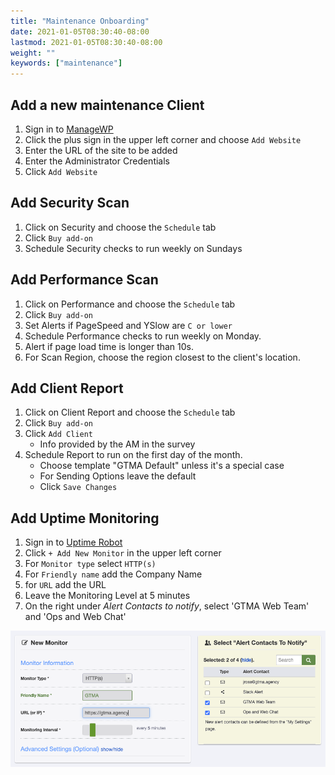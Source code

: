```yaml
---
title: "Maintenance Onboarding"
date: 2021-01-05T08:30:40-08:00
lastmod: 2021-01-05T08:30:40-08:00
weight: ""
keywords: ["maintenance"]
---
```


## Add a new maintenance Client
1. Sign in to [ManageWP](https://orion.managewp.com/login)
2. Click the plus sign in the upper left corner and choose `Add Website`
3. Enter the URL of the site to be added
4. Enter the Administrator Credentials
5. Click `Add Website`

## Add Security Scan
1. Click on Security and choose the `Schedule` tab
2. Click `Buy add-on`
3. Schedule Security checks to run weekly on Sundays

## Add Performance Scan
1. Click on Performance and choose the `Schedule` tab
2. Click `Buy add-on`
3. Set Alerts if PageSpeed and YSlow are `C or lower`
4. Schedule Performance checks to run weekly on Monday.
5. Alert if page load time is longer than 10s.
6. For Scan Region, choose the region closest to the client's location.

## Add Client Report
1. Click on Client Report and choose the `Schedule` tab
2. Click `Buy add-on`
3. Click `Add Client`
   * Info provided by the AM in the survey
4. Schedule Report to run on the first day of the month.
   * Choose template "GTMA Default" unless it's a special case
   * For Sending Options leave the default
   * Click `Save Changes`

## Add Uptime Monitoring
1. Sign in to [Uptime Robot](https://uptimerobot.com/)
2. Click `+ Add New Monitor` in the upper left corner
3. For `Monitor type` select `HTTP(s)`
4. For `Friendly name` add the Company Name
5. for `URL` add the URL
6. Leave the Monitoring Level at 5 minutes
7. On the right under _Alert Contacts to notify_, select 'GTMA Web Team' and 'Ops and Web Chat'

![Uptime Robot - New Monitor](uptime-robot-add-new.png)

